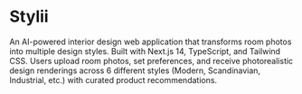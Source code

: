 # Stylii
An AI-powered interior design web application that transforms room photos into multiple design styles. Built with Next.js 14, TypeScript, and Tailwind CSS. Users upload room photos, set preferences, and receive photorealistic design renderings across 6 different styles (Modern, Scandinavian, Industrial, etc.) with curated product recommendations.
